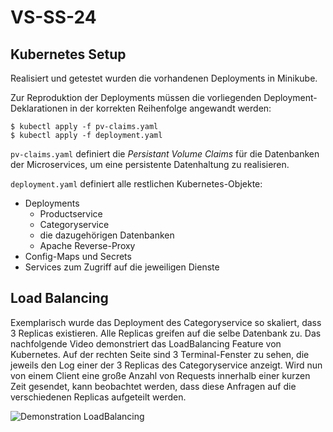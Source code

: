 # VS-SS-24
## Kubernetes Setup
Realisiert und getestet wurden die vorhandenen Deployments in Minikube.

Zur Reproduktion der Deployments müssen die vorliegenden Deployment-Deklarationen in der korrekten Reihenfolge angewandt werden:
```
$ kubectl apply -f pv-claims.yaml
$ kubectl apply -f deployment.yaml
```

`pv-claims.yaml` definiert die *Persistant Volume Claims* für die Datenbanken der Microservices, um eine persistente Datenhaltung zu realisieren.

`deployment.yaml` definiert alle restlichen Kubernetes-Objekte:
- Deployments
    - Productservice
    - Categoryservice
    - die dazugehörigen Datenbanken
    - Apache Reverse-Proxy
- Config-Maps und Secrets
- Services zum Zugriff auf die jeweiligen Dienste

## Load Balancing
Exemplarisch wurde das Deployment des Categoryservice so skaliert, dass 3 Replicas existieren.
Alle Replicas greifen auf die selbe Datenbank zu.
Das nachfolgende Video demonstriert das LoadBalancing Feature von Kubernetes.
Auf der rechten Seite sind 3 Terminal-Fenster zu sehen, die jeweils den Log einer der 3 Replicas des Categoryservice anzeigt.
Wird nun von einem Client eine große Anzahl von Requests innerhalb einer kurzen Zeit gesendet, kann beobachtet werden, dass diese Anfragen auf die verschiedenen Replicas aufgeteilt werden.

![Demonstration LoadBalancing](./LoadBalancing.gif)